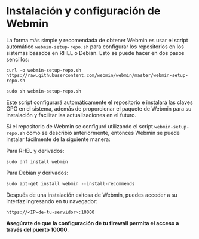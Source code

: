 # Instalación y configuración de Webmin
La forma más simple y recomendada de obtener Webmin es usar el script automático `` webmin-setup-repo.sh `` para configurar los repositorios en los sistemas basados en RHEL o Debian.
Esto se puede hacer en dos pasos sencillos:

```
curl -o webmin-setup-repo.sh https://raw.githubusercontent.com/webmin/webmin/master/webmin-setup-repo.sh
```

```
sudo sh webmin-setup-repo.sh 
```

Este script configurará automáticamente el repositorio e instalará las claves GPG en el sistema, además de proporcionar el paquete de Webmin para su instalación y facilitar las actualizaciones en el futuro.

Si el repositorio de Webmin se configuró utilizando el script `` webmin-setup-repo.sh `` como se describió anteriormente, entonces Webmin se puede instalar fácilmente de la siguiente manera:

Para RHEL y derivados:

```
sudo dnf install webmin
```

Para Debian y derivados:

```
sudo apt-get install webmin --install-recommends
```

Después de una instalación exitosa de Webmin, puedes acceder a su interfaz ingresando en tu navegador:

``https://<IP-de-tu-servidor>:10000``


**Asegúrate de que la configuración de tu firewall permita el acceso a través del puerto 10000**.
